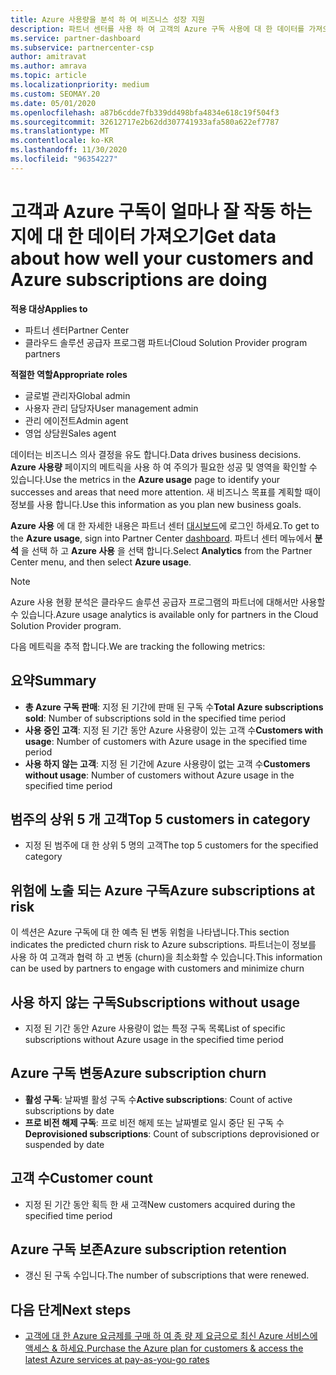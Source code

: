 ```yaml
---
title: Azure 사용량을 분석 하 여 비즈니스 성장 지원
description: 파트너 센터를 사용 하 여 고객의 Azure 구독 사용에 대 한 데이터를 가져오는 방법에 대해 알아봅니다. 데이터는 판매, 위험 및 사용 중인 구독을 포함 합니다.
ms.service: partner-dashboard
ms.subservice: partnercenter-csp
author: amitravat
ms.author: amrava
ms.topic: article
ms.localizationpriority: medium
ms.custom: SEOMAY.20
ms.date: 05/01/2020
ms.openlocfilehash: a87b6cdde7fb339dd498bfa4834e618c19f504f3
ms.sourcegitcommit: 32612717e2b62dd307741933afa580a622ef7787
ms.translationtype: MT
ms.contentlocale: ko-KR
ms.lasthandoff: 11/30/2020
ms.locfileid: "96354227"
---
```

# <a name="get-data-about-how-well-your-customers-and-azure-subscriptions-are-doing"></a><span data-ttu-id="b431d-104">고객과 Azure 구독이 얼마나 잘 작동 하는지에 대 한 데이터 가져오기</span><span class="sxs-lookup"><span data-stu-id="b431d-104">Get data about how well your customers and Azure subscriptions are doing</span></span>

<span data-ttu-id="b431d-105">**적용 대상**</span><span class="sxs-lookup"><span data-stu-id="b431d-105">**Applies to**</span></span>

- <span data-ttu-id="b431d-106">파트너 센터</span><span class="sxs-lookup"><span data-stu-id="b431d-106">Partner Center</span></span>
- <span data-ttu-id="b431d-107">클라우드 솔루션 공급자 프로그램 파트너</span><span class="sxs-lookup"><span data-stu-id="b431d-107">Cloud Solution Provider program partners</span></span>

<span data-ttu-id="b431d-108">**적절한 역할**</span><span class="sxs-lookup"><span data-stu-id="b431d-108">**Appropriate roles**</span></span>

- <span data-ttu-id="b431d-109">글로벌 관리자</span><span class="sxs-lookup"><span data-stu-id="b431d-109">Global admin</span></span>
- <span data-ttu-id="b431d-110">사용자 관리 담당자</span><span class="sxs-lookup"><span data-stu-id="b431d-110">User management admin</span></span>
- <span data-ttu-id="b431d-111">관리 에이전트</span><span class="sxs-lookup"><span data-stu-id="b431d-111">Admin agent</span></span>
- <span data-ttu-id="b431d-112">영업 상담원</span><span class="sxs-lookup"><span data-stu-id="b431d-112">Sales agent</span></span>

<span data-ttu-id="b431d-113">데이터는 비즈니스 의사 결정을 유도 합니다.</span><span class="sxs-lookup"><span data-stu-id="b431d-113">Data drives business decisions.</span></span> <span data-ttu-id="b431d-114">**Azure 사용량** 페이지의 메트릭을 사용 하 여 주의가 필요한 성공 및 영역을 확인할 수 있습니다.</span><span class="sxs-lookup"><span data-stu-id="b431d-114">Use the metrics in the **Azure usage** page to identify your successes and areas that need more attention.</span></span> <span data-ttu-id="b431d-115">새 비즈니스 목표를 계획할 때이 정보를 사용 합니다.</span><span class="sxs-lookup"><span data-stu-id="b431d-115">Use this information as you plan new business goals.</span></span>

<span data-ttu-id="b431d-116">**Azure 사용** 에 대 한 자세한 내용은 파트너 센터 [대시보드](https://partner.microsoft.com/dashboard)에 로그인 하세요.</span><span class="sxs-lookup"><span data-stu-id="b431d-116">To get to the **Azure usage**, sign into Partner Center [dashboard](https://partner.microsoft.com/dashboard).</span></span> <span data-ttu-id="b431d-117">파트너 센터 메뉴에서 **분석** 을 선택 하 고 **Azure 사용** 을 선택 합니다.</span><span class="sxs-lookup"><span data-stu-id="b431d-117">Select **Analytics** from the Partner Center menu, and then select **Azure usage**.</span></span>

> [!NOTE]
> <span data-ttu-id="b431d-118">Azure 사용 현황 분석은 클라우드 솔루션 공급자 프로그램의 파트너에 대해서만 사용할 수 있습니다.</span><span class="sxs-lookup"><span data-stu-id="b431d-118">Azure usage analytics is available only for partners in the Cloud Solution Provider program.</span></span>

<span data-ttu-id="b431d-119">다음 메트릭을 추적 합니다.</span><span class="sxs-lookup"><span data-stu-id="b431d-119">We are tracking the following metrics:</span></span>

## <a name="summary"></a><span data-ttu-id="b431d-120">요약</span><span class="sxs-lookup"><span data-stu-id="b431d-120">Summary</span></span>

- <span data-ttu-id="b431d-121">**총 Azure 구독 판매**: 지정 된 기간에 판매 된 구독 수</span><span class="sxs-lookup"><span data-stu-id="b431d-121">**Total Azure subscriptions sold**: Number of subscriptions sold in the specified time period</span></span>  
- <span data-ttu-id="b431d-122">**사용 중인 고객**: 지정 된 기간 동안 Azure 사용량이 있는 고객 수</span><span class="sxs-lookup"><span data-stu-id="b431d-122">**Customers with usage**: Number of customers with Azure usage in the specified time period</span></span>  
- <span data-ttu-id="b431d-123">**사용 하지 않는 고객**: 지정 된 기간에 Azure 사용량이 없는 고객 수</span><span class="sxs-lookup"><span data-stu-id="b431d-123">**Customers without usage**: Number of customers without Azure usage in the specified time period</span></span>  

## <a name="top-5-customers-in-category"></a><span data-ttu-id="b431d-124">범주의 상위 5 개 고객</span><span class="sxs-lookup"><span data-stu-id="b431d-124">Top 5 customers in category</span></span>

- <span data-ttu-id="b431d-125">지정 된 범주에 대 한 상위 5 명의 고객</span><span class="sxs-lookup"><span data-stu-id="b431d-125">The top 5 customers for the specified category</span></span>  

## <a name="azure-subscriptions-at-risk"></a><span data-ttu-id="b431d-126">위험에 노출 되는 Azure 구독</span><span class="sxs-lookup"><span data-stu-id="b431d-126">Azure subscriptions at risk</span></span>

<span data-ttu-id="b431d-127">이 섹션은 Azure 구독에 대 한 예측 된 변동 위험을 나타냅니다.</span><span class="sxs-lookup"><span data-stu-id="b431d-127">This section indicates the predicted churn risk to Azure subscriptions.</span></span> <span data-ttu-id="b431d-128">파트너는이 정보를 사용 하 여 고객과 협력 하 고 변동 (churn)을 최소화할 수 있습니다.</span><span class="sxs-lookup"><span data-stu-id="b431d-128">This information can be used by partners to engage with customers and minimize churn</span></span>

## <a name="subscriptions-without-usage"></a><span data-ttu-id="b431d-129">사용 하지 않는 구독</span><span class="sxs-lookup"><span data-stu-id="b431d-129">Subscriptions without usage</span></span>

- <span data-ttu-id="b431d-130">지정 된 기간 동안 Azure 사용량이 없는 특정 구독 목록</span><span class="sxs-lookup"><span data-stu-id="b431d-130">List of specific subscriptions without Azure usage in the specified time period</span></span>  

## <a name="azure-subscription-churn"></a><span data-ttu-id="b431d-131">Azure 구독 변동</span><span class="sxs-lookup"><span data-stu-id="b431d-131">Azure subscription churn</span></span>

- <span data-ttu-id="b431d-132">**활성 구독**: 날짜별 활성 구독 수</span><span class="sxs-lookup"><span data-stu-id="b431d-132">**Active subscriptions**: Count of active subscriptions by date</span></span>  
- <span data-ttu-id="b431d-133">**프로 비전 해제 구독**: 프로 비전 해제 또는 날짜별로 일시 중단 된 구독 수</span><span class="sxs-lookup"><span data-stu-id="b431d-133">**Deprovisioned subscriptions**: Count of subscriptions deprovisioned or suspended by date</span></span>  

## <a name="customer-count"></a><span data-ttu-id="b431d-134">고객 수</span><span class="sxs-lookup"><span data-stu-id="b431d-134">Customer count</span></span>

- <span data-ttu-id="b431d-135">지정 된 기간 동안 획득 한 새 고객</span><span class="sxs-lookup"><span data-stu-id="b431d-135">New customers acquired during the specified time period</span></span>  

## <a name="azure-subscription-retention"></a><span data-ttu-id="b431d-136">Azure 구독 보존</span><span class="sxs-lookup"><span data-stu-id="b431d-136">Azure subscription retention</span></span>

- <span data-ttu-id="b431d-137">갱신 된 구독 수입니다.</span><span class="sxs-lookup"><span data-stu-id="b431d-137">The number of subscriptions that were renewed.</span></span>

 ## <a name="next-steps"></a><span data-ttu-id="b431d-138">다음 단계</span><span class="sxs-lookup"><span data-stu-id="b431d-138">Next steps</span></span>

- [<span data-ttu-id="b431d-139">고객에 대 한 Azure 요금제를 구매 하 여 종 량 제 요금으로 최신 Azure 서비스에 액세스 & 하세요.</span><span class="sxs-lookup"><span data-stu-id="b431d-139">Purchase the Azure plan for customers & access the latest Azure services at pay-as-you-go rates</span></span>](purchase-azure-plan.md)
